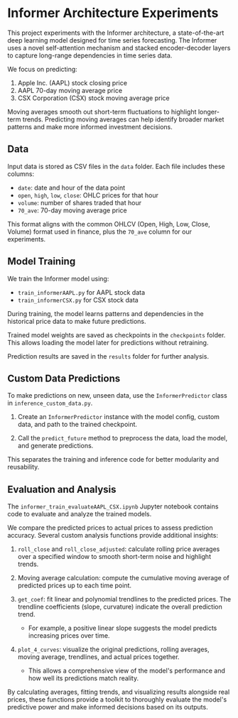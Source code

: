# Informer Architecture Experiments

This project experiments with the Informer architecture, a state-of-the-art deep learning model designed for time series forecasting. The Informer uses a novel self-attention mechanism and stacked encoder-decoder layers to capture long-range dependencies in time series data.

We focus on predicting:
1. Apple Inc. (AAPL) stock closing price 
2. AAPL 70-day moving average price
3. CSX Corporation (CSX) stock moving average price

Moving averages smooth out short-term fluctuations to highlight longer-term trends. Predicting moving averages can help identify broader market patterns and make more informed investment decisions.

## Data
Input data is stored as CSV files in the `data` folder. Each file includes these columns:
- `date`: date and hour of the data point
- `open`, `high`, `low`, `close`: OHLC prices for that hour
- `volume`: number of shares traded that hour
- `70_ave`: 70-day moving average price 

This format aligns with the common OHLCV (Open, High, Low, Close, Volume) format used in finance, plus the `70_ave` column for our experiments.

## Model Training
We train the Informer model using:
- `train_informerAAPL.py` for AAPL stock data
- `train_informerCSX.py` for CSX stock data

During training, the model learns patterns and dependencies in the historical price data to make future predictions. 

Trained model weights are saved as checkpoints in the `checkpoints` folder. This allows loading the model later for predictions without retraining.

Prediction results are saved in the `results` folder for further analysis.

## Custom Data Predictions
To make predictions on new, unseen data, use the `InformerPredictor` class in `inference_custom_data.py`.

1. Create an `InformerPredictor` instance with the model config, custom data, and path to the trained checkpoint.
   
2. Call the `predict_future` method to preprocess the data, load the model, and generate predictions.

This separates the training and inference code for better modularity and reusability.

## Evaluation and Analysis
The `informer_train_evaluateAAPL_CSX.ipynb` Jupyter notebook contains code to evaluate and analyze the trained models.

We compare the predicted prices to actual prices to assess prediction accuracy. Several custom analysis functions provide additional insights:

1. `roll_close` and `roll_close_adjusted`: calculate rolling price averages over a specified window to smooth short-term noise and highlight trends.

2. Moving average calculation: compute the cumulative moving average of predicted prices up to each time point.

3. `get_coef`: fit linear and polynomial trendlines to the predicted prices. The trendline coefficients (slope, curvature) indicate the overall prediction trend.
   - For example, a positive linear slope suggests the model predicts increasing prices over time.

4. `plot_4_curves`: visualize the original predictions, rolling averages, moving average, trendlines, and actual prices together. 
   - This allows a comprehensive view of the model's performance and how well its predictions match reality.

By calculating averages, fitting trends, and visualizing results alongside real prices, these functions provide a toolkit to thoroughly evaluate the model's predictive power and make informed decisions based on its outputs.
